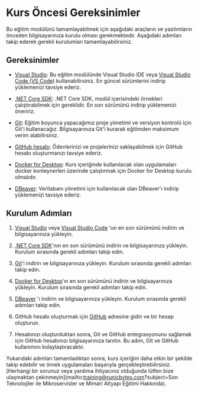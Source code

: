 # Kurs Öncesi Gereksinimler

Bu eğitim modülünü tamamlayabilmek için aşağıdaki araçların ve yazılımların önceden bilgisayarınıza kurulu olması gerekmektedir. Aşağıdaki adımları takip ederek gerekli kurulumları tamamlayabilirsiniz.

## Gereksinimler

- [Visual Studio](https://visualstudio.microsoft.com/tr/): Bu eğitim modülünde Visual Studio IDE veya [Visual Studio Code (VS Code)](https://code.visualstudio.com/) kullanabilirsiniz. En güncel sürümlerini indirip yüklemenizi tavsiye ederiz.

- [.NET Core SDK](https://dotnet.microsoft.com/download/dotnet-core): .NET Core SDK, modül içerisindeki örnekleri çalıştırabilmek için gereklidir. En son sürümünü indirip yüklemenizi öneririz.

- [Git](https://git-scm.com/): Eğitim boyunca yapacağımız proje yönetimi ve versiyon kontrolü için Git'i kullanacağız. Bilgisayarınıza Git'i kurarak eğitimden maksimum verim alabilirsiniz.

- [GitHub hesabı](https://github.com/): Ödevlerinizi ve projelerinizi saklayabilmek için GitHub hesabı oluşturmanızı tavsiye ederiz.

- [Docker for Desktop](https://www.docker.com/products/docker-desktop): Kurs içeriğinde kullanılacak olan uygulamaları docker konteynerleri üzerinde çalıştırmak için Docker for Desktop kurulu olmalıdır.

- [DBeaver](https://dbeaver.io/): Veritabanı yönetimi için kullanılacak olan DBeaver'ı indirip yüklemenizi tavsiye ederiz.

## Kurulum Adımları

1. [Visual Studio](https://visualstudio.microsoft.com/tr/downloads/) veya [Visual Studio Code](https://code.visualstudio.com/) 'un en son sürümünü indirin ve bilgisayarınıza yükleyin.

2. [.NET Core SDK](https://dotnet.microsoft.com/download/dotnet-core)'nın en son sürümünü indirin ve bilgisayarınıza yükleyin. Kurulum sırasında gerekli adımları takip edin.

3. [Git](https://git-scm.com/downloads)'i indirin ve bilgisayarınıza yükleyin. Kurulum sırasında gerekli adımları takip edin.

4. [Docker for Desktop](https://www.docker.com/products/docker-desktop)'ın en son sürümünü indirin ve bilgisayarınıza yükleyin. Kurulum sırasında gerekli adımları takip edin.

5. [DBeaver](https://dbeaver.io/download/) 'ı indirin ve bilgisayarınıza yükleyin. Kurulum sırasında gerekli adımları takip edin.

6. GitHub hesabı oluşturmak için [GitHub](https://github.com/) adresine gidin ve bir hesap oluşturun.

7. Hesabınızı oluşturduktan sonra, Git ve GitHub entegrasyonunu sağlamak için GitHub hesabınızı bilgisayarınıza tanıtın. Bu adım, Git ve GitHub kullanımını kolaylaştıracaktır.

Yukarıdaki adımları tamamladıktan sonra, kurs içeriğini daha etkin bir şekilde takip edebilir ve örnek uygulamaları başarıyla gerçekleştirebilirsiniz. [Herhangi bir sorunuz veya yardıma ihtiyacınız olduğunda lütfen bize ulaşmaktan çekinmeyin](mailto:training@runicbytes.com?subject=Son Teknolojiler ile Mikroservisler ve Mimari Altyapı Eğitimi Hakkında).
